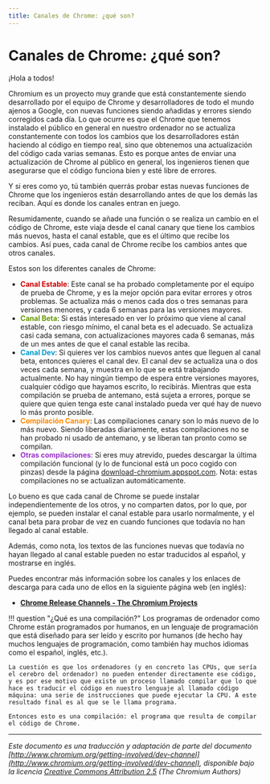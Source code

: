 ```yaml
---
title: Canales de Chrome: ¿qué son?
---
```


# Canales de Chrome: ¿qué son?
¡Hola a todos!

Chromium es un proyecto muy grande que está constantemente siendo desarrollado por el equipo de Chrome y desarrolladores de todo el mundo ajenos a Google, con nuevas funciones siendo añadidas y errores siendo corregidos cada día. Lo que ocurre es que el Chrome que tenemos instalado el público en general en nuestro ordenador no se actualiza constantemente con todos los cambios que los desarrolladores están haciendo al código en tiempo real, sino que obtenemos una actualización del código cada varias semanas. Esto es porque antes de enviar una actualización de Chrome al público en general, los ingenieros tienen que asegurarse que el código funciona bien y esté libre de errores.

Y si eres como yo, tú también querrás probar estas nuevas funciones de Chrome que los ingenieros están desarrollando antes de que los demás las reciban. Aquí es donde los canales entran en juego.

Resumidamente, cuando se añade una función o se realiza un cambio en el código de Chrome, este viaja desde el canal canary que tiene los cambios más nuevos, hasta el canal estable, que es el último que recibe los cambios. Así pues, cada canal de Chrome recibe los cambios antes que otros canales.

Estos son los diferentes canales de Chrome:

- <span style="font-weight: bold; color: #cc0000;">Canal Estable</span>: Este canal se ha probado completamente por el equipo de prueba de Chrome, y es la mejor opción para evitar errores y otros problemas. Se actualiza más o menos cada dos o tres semanas para versiones menores, y cada 6 semanas para las versiones mayores.
- <span style="font-weight: bold; color: #669900;">Canal Beta</span>: Si estás interesado en ver lo próximo que viene al canal estable, con riesgo mínimo, el canal beta es el adecuado. Se actualiza casi cada semana, con actualizaciones mayores cada 6 semanas, más de un mes antes de que el canal estable las reciba.
- <span style="font-weight: bold; color: #0099cc;">Canal Dev</span>: Si quieres ver los cambios nuevos antes que lleguen al canal beta, entonces quieres el canal dev. El canal dev se actualiza una o dos veces cada semana, y muestra en lo que se está trabajando actualmente. No hay ningún tiempo de espera entre versiones mayores, cualquier código que hayamos escrito, lo recibirás. Mientras que esta compilación se prueba de antemano, está sujeta a errores, porque se quiere que quien tenga este canal instalado pueda ver qué hay de nuevo lo más pronto posible.
- <span style="font-weight: bold; color: #ff8800;">Compilación Canary</span>: Las compilaciones canary son lo más nuevo de lo más nuevo. Siendo liberadas diariamente, estas compilaciones no se han probado ni usado de antemano, y se liberan tan pronto como se compilan.
- <span style="font-weight: bold; color: #9933cc;">Otras compilaciones</span>: Si eres muy atrevido, puedes descargar la última compilación funcional (y lo de funcional está un poco cogido con pinzas) desde la página [download-chromium.appspot.com](https://download-chromium.appspot.com/). Nota: estas compilaciones no se actualizan automáticamente.

Lo bueno es que cada canal de Chrome se puede instalar independientemente de los otros, y no comparten datos, por lo que, por ejemplo, se pueden instalar el canal estable para usarlo normalmente, y el canal beta para probar de vez en cuando funciones que todavía no han llegado al canal estable.

Además, como nota, los textos de las funciones nuevas que todavía no hayan llegado al canal estable pueden no estar traducidos al español, y mostrarse en inglés.

Puedes encontrar más información sobre los canales y los enlaces de descarga para cada uno de ellos en la siguiente página web (en inglés):

- **[Chrome Release Channels - The Chromium Projects](http://www.chromium.org/getting-involved/dev-channel)**

!!! question "¿Qué es una compilación?"
    Los programas de ordenador como Chrome están programados por humanos, en un lenguaje de programación que está diseñado para ser leído y escrito por humanos (de hecho hay muchos lenguajes de programación, como también hay muchos idiomas como el español, inglés, etc.).

    La cuestión es que los ordenadores (y en concreto las CPUs, que sería el cerebro del ordenador) no pueden entender directamente ese código, y es por ese motivo que existe un proceso llamado compilar que lo que hace es traducir el código en nuestro lenguaje al llamado código máquina: una serie de instrucciones que puede ejecutar la CPU. A este resultado final es al que se le llama programa.

    Entonces esto es una compilación: el programa que resulta de compilar el código de Chrome.

---

_Este documento es una traducción y adaptación de parte del documento [http://www.chromium.org/getting-involved/dev-channel](http://www.chromium.org/getting-involved/dev-channel), disponible bajo la licencia [Creative Commons Attribution 2.5](https://creativecommons.org/licenses/by/2.5/) (The Chromium Authors)_
